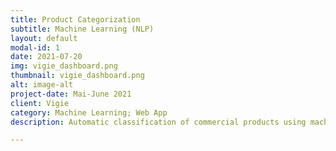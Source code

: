 ```yaml
---
title: Product Categorization
subtitle: Machine Learning (NLP)
layout: default
modal-id: 1
date: 2021-07-20
img: vigie_dashboard.png
thumbnail: vigie_dashboard.png
alt: image-alt
project-date: Mai-June 2021
client: Vigie
category: Machine Learning; Web App
description: Automatic classification of commercial products using machine learning and NLP. Web App in Django deployed on the AWS Cloud server. The client can re-classify, adjust the nomenclature and display the real-time dashboard of their products by simply clicking the buttons.

---
```

